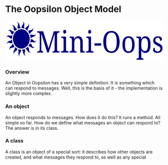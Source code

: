 # The Oopsilon Object Model

<img src="Logo/Oopsilon.png" alt="Oopsilon logo" width="585" height="129">

### Overview
An Object in Oopsilon has a very simple definition. It is something which can
respond to messages. Well, this is the basis of it - the implementation is
slightly more complex.


### An object

An object responds to messages. How does it do this? It runs a method. All
simple so far. How do we define what messages an object can respond to? The
answer is in its class.

### A class

A class is an object of a special sort: it describes how other objects are
created, and what messages they respond to, as well as any special